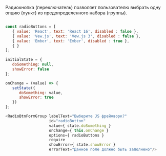 Радиокнопка (переключатель) позволяет пользователю выбрать одну опцию (пункт) из предопределенного набора (группы).

```javascript

const radioButtons = [ 
   { value: 'React', text: 'React 16', disabled : false },
   { value: 'Vew.js', text: 'Vew.js 3', disabled : false },
   { value: 'Ember', text: 'Ember', disabled : true },
   { }
];

initialState = {
   doSomething: null,
   showError: false
};

onChange = (value) => {
   setState({
      doSomething: value,
      showError: true
   })
};

<RadioBtnFormGroup labelText="Выберите JS фреймворк?" 
                   id="radioButton"
                   value={ state.doSomething }
                   onChange={ this.onChange }
                   options={ radioButtons }
                   require
                   showError={ state.showError }
                   errorText="Данное поле должно быть заполнено"/>
```